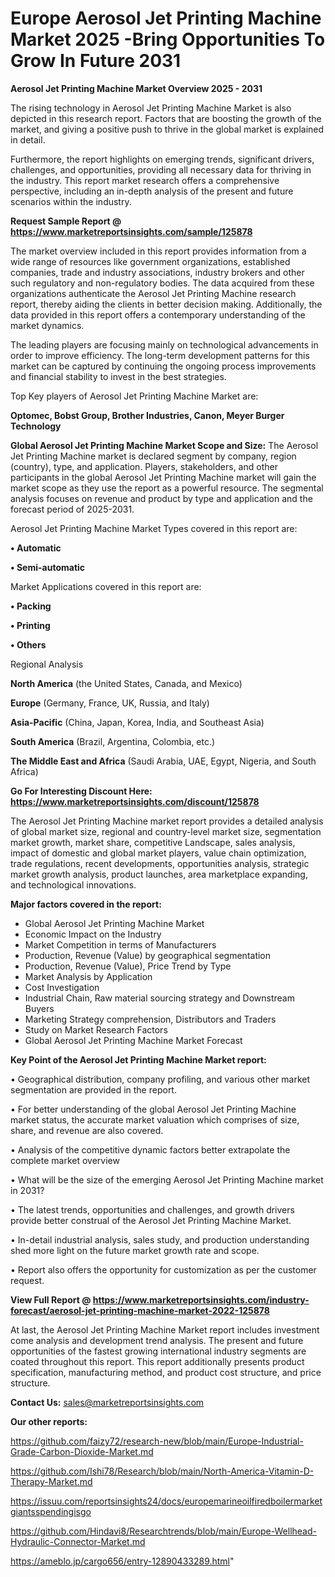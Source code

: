 # Europe Aerosol Jet Printing Machine Market 2025 -Bring Opportunities To Grow In Future 2031

<Strong> Aerosol Jet Printing Machine Market Overview 2025 - 2031</strong>

The rising technology in Aerosol Jet Printing Machine Market is also depicted in this research report. Factors that are boosting the growth of the market, and giving a positive push to thrive in the global market is explained in detail.

Furthermore, the report highlights on emerging trends, significant drivers, challenges, and opportunities, providing all necessary data for thriving in the industry. This report market research offers a comprehensive perspective, including an in-depth analysis of the present and future scenarios within the industry.

<strong>Request Sample Report @ <a href=https://www.marketreportsinsights.com/sample/125878>https://www.marketreportsinsights.com/sample/125878</a></strong>

The market overview included in this report provides information from a wide range of resources like government organizations, established companies, trade and industry associations, industry brokers and other such regulatory and non-regulatory bodies. The data acquired from these organizations authenticate the Aerosol Jet Printing Machine research report, thereby aiding the clients in better decision making. Additionally, the data provided in this report offers a contemporary understanding of the market dynamics.

The leading players are focusing mainly on technological advancements in order to improve efficiency. The long-term development patterns for this market can be captured by continuing the ongoing process improvements and financial stability to invest in the best strategies.

Top Key players of Aerosol Jet Printing Machine Market are:

<strong>Optomec, Bobst Group, Brother Industries, Canon, Meyer Burger Technology</strong>

<strong><b>Global Aerosol Jet Printing Machine Market Scope and Size:</b></strong>
The Aerosol Jet Printing Machine market is declared segment by company, region (country), type, and application. Players, stakeholders, and other participants in the global Aerosol Jet Printing Machine market will gain the market scope as they use the report as a powerful resource. The segmental analysis focuses on revenue and product by type and application and the forecast period of 2025-2031.

Aerosol Jet Printing Machine Market Types covered in this report are:

<strong>• Automatic

• Semi-automatic</strong>

Market Applications covered in this report are:

<strong>• Packing

• Printing

• Others</strong> 

Regional Analysis

<strong>North America</strong> (the United States, Canada, and Mexico)

<strong>Europe</strong> (Germany, France, UK, Russia, and Italy)

<strong>Asia-Pacific</strong> (China, Japan, Korea, India, and Southeast Asia)

<strong>South America</strong> (Brazil, Argentina, Colombia, etc.)

<strong>The Middle East and Africa</strong> (Saudi Arabia, UAE, Egypt, Nigeria, and South Africa)

<strong>Go For Interesting Discount Here: <a href=https://www.marketreportsinsights.com/discount/125878>https://www.marketreportsinsights.com/discount/125878</a></strong>

The Aerosol Jet Printing Machine market report provides a detailed analysis of global market size, regional and country-level market size, segmentation market growth, market share, competitive Landscape, sales analysis, impact of domestic and global market players, value chain optimization, trade regulations, recent developments, opportunities analysis, strategic market growth analysis, product launches, area marketplace expanding, and technological innovations.

<strong><b>Major factors covered in the report:</b></strong>
<ul>
  <li>Global Aerosol Jet Printing Machine Market </li>
  <li>Economic Impact on the Industry</li>
  <li>Market Competition in terms of Manufacturers</li>
  <li>Production, Revenue (Value) by geographical segmentation</li>
  <li>Production, Revenue (Value), Price Trend by Type</li>
  <li>Market Analysis by Application</li>
  <li>Cost Investigation</li>
  <li>Industrial Chain, Raw material sourcing strategy and Downstream Buyers</li>
  <li>Marketing Strategy comprehension, Distributors and Traders</li>
  <li>Study on Market Research Factors</li>
  <li>Global Aerosol Jet Printing Machine Market Forecast</li>
</ul>

<strong><b>Key Point of the Aerosol Jet Printing Machine Market report:</b></strong>

• Geographical distribution, company profiling, and various other market segmentation are provided in the report.

• For better understanding of the global Aerosol Jet Printing Machine market status, the accurate market valuation which comprises of size, share, and revenue are also covered.

• Analysis of the competitive dynamic factors better extrapolate the complete market overview

• What will be the size of the emerging Aerosol Jet Printing Machine market in 2031?

• The latest trends, opportunities and challenges, and growth drivers provide better construal of the Aerosol Jet Printing Machine Market.

• In-detail industrial analysis, sales study, and production understanding shed more light on the future market growth rate and scope.

• Report also offers the opportunity for customization as per the customer request.

<strong><b>View Full Report @ <a href=https://www.marketreportsinsights.com/industry-forecast/aerosol-jet-printing-machine-market-2022-125878>https://www.marketreportsinsights.com/industry-forecast/aerosol-jet-printing-machine-market-2022-125878</a></b></strong>


At last, the Aerosol Jet Printing Machine Market report includes investment come analysis and development trend analysis. The present and future opportunities of the fastest growing international industry segments are coated throughout this report. This report additionally presents product specification, manufacturing method, and product cost structure, and price structure.

<strong>Contact Us:</strong>
sales@marketreportsinsights.com

<strong>Our other reports:</strong>

<a href=https://github.com/faizy72/research-new/blob/main/Europe-Industrial-Grade-Carbon-Dioxide-Market.md>https://github.com/faizy72/research-new/blob/main/Europe-Industrial-Grade-Carbon-Dioxide-Market.md</a>

<a href=https://github.com/Ishi78/Research/blob/main/North-America-Vitamin-D-Therapy-Market.md>https://github.com/Ishi78/Research/blob/main/North-America-Vitamin-D-Therapy-Market.md</a>

<a href=https://issuu.com/reportsinsights24/docs/europemarineoilfiredboilermarketgiantsspendingisgo>https://issuu.com/reportsinsights24/docs/europemarineoilfiredboilermarketgiantsspendingisgo</a>

<a href=https://github.com/Hindavi8/Researchtrends/blob/main/Europe-Wellhead-Hydraulic-Connector-Market.md>https://github.com/Hindavi8/Researchtrends/blob/main/Europe-Wellhead-Hydraulic-Connector-Market.md</a>

<a href=https://ameblo.jp/cargo656/entry-12890433289.html>https://ameblo.jp/cargo656/entry-12890433289.html</a>"
